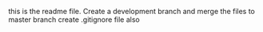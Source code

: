 this is the readme file.
Create a development branch and merge the files to master branch
create .gitignore file also
